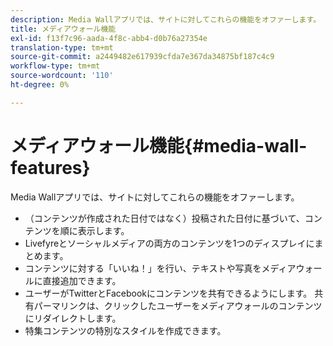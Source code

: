 ```yaml
---
description: Media Wallアプリでは、サイトに対してこれらの機能をオファーします。
title: メディアウォール機能
exl-id: f13f7c96-aada-4f8c-abb4-d0b76a27354e
translation-type: tm+mt
source-git-commit: a2449482e617939cfda7e367da34875bf187c4c9
workflow-type: tm+mt
source-wordcount: '110'
ht-degree: 0%

---
```


# メディアウォール機能{#media-wall-features}

Media Wallアプリでは、サイトに対してこれらの機能をオファーします。



* （コンテンツが作成された日付ではなく）投稿された日付に基づいて、コンテンツを順に表示します。
* Livefyreとソーシャルメディアの両方のコンテンツを1つのディスプレイにまとめます。
* コンテンツに対する「いいね！」を行い、テキストや写真をメディアウォールに直接追加できます。
* ユーザーがTwitterとFacebookにコンテンツを共有できるようにします。 共有パーマリンクは、クリックしたユーザーをメディアウォールのコンテンツにリダイレクトします。
* 特集コンテンツの特別なスタイルを作成できます。
